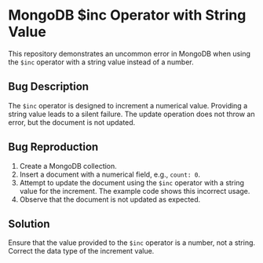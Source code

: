 # MongoDB $inc Operator with String Value

This repository demonstrates an uncommon error in MongoDB when using the `$inc` operator with a string value instead of a number.

## Bug Description
The `$inc` operator is designed to increment a numerical value.  Providing a string value leads to a silent failure. The update operation does not throw an error, but the document is not updated.

## Bug Reproduction
1. Create a MongoDB collection.
2. Insert a document with a numerical field, e.g., `count: 0`.
3. Attempt to update the document using the `$inc` operator with a string value for the increment.  The example code shows this incorrect usage.
4. Observe that the document is not updated as expected.

## Solution
Ensure that the value provided to the `$inc` operator is a number, not a string.  Correct the data type of the increment value.